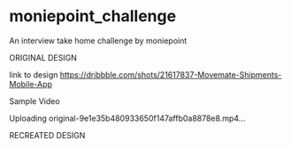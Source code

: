 # moniepoint_challenge

An interview take home challenge by moniepoint

ORIGINAL DESIGN  

link to design https://dribbble.com/shots/21617837-Movemate-Shipments-Mobile-App

Sample Video 


Uploading original-9e1e35b480933650f147affb0a8878e8.mp4…

RECREATED DESIGN



